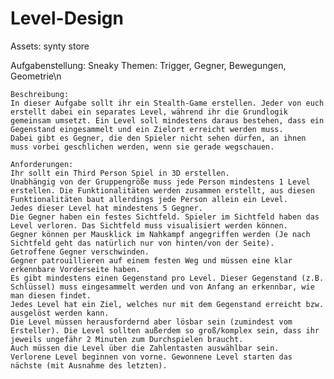 # Level-Design

Assets: synty store
 
Aufgabenstellung:
Sneaky
    Themen: Trigger, Gegner, Bewegungen, Geometrie\n

    Beschreibung:
    In dieser Aufgabe sollt ihr ein Stealth-Game erstellen. Jeder von euch erstellt dabei ein separates Level, während ihr die Grundlogik gemeinsam umsetzt. Ein Level soll mindestens daraus bestehen, dass ein Gegenstand eingesammelt und ein Zielort erreicht werden muss.   
    Dabei gibt es Gegner, die den Spieler nicht sehen dürfen, an ihnen muss vorbei geschlichen werden, wenn sie gerade wegschauen.

    Anforderungen:
    Ihr sollt ein Third Person Spiel in 3D erstellen.
    Unabhängig von der Gruppengröße muss jede Person mindestens 1 Level erstellen. Die Funktionalitäten werden zusammen erstellt, aus diesen Funktionalitäten baut allerdings jede Person allein ein Level.
    Jedes dieser Level hat mindestens 5 Gegner.
    Die Gegner haben ein festes Sichtfeld. Spieler im Sichtfeld haben das Level verloren. Das Sichtfeld muss visualisiert werden können.
    Gegner können per Mausklick im Nahkampf angegriffen werden (Je nach Sichtfeld geht das natürlich nur von hinten/von der Seite).  Getroffene Gegner verschwinden.
    Gegner patrouillieren auf einem festen Weg und müssen eine klar erkennbare Vorderseite haben.
    Es gibt mindestens einen Gegenstand pro Level. Dieser Gegenstand (z.B. Schlüssel) muss eingesammelt werden und von Anfang an erkennbar, wie man diesen findet.
    Jedes Level hat ein Ziel, welches nur mit dem Gegenstand erreicht bzw. ausgelöst werden kann.
    Die Level müssen herausfordernd aber lösbar sein (zumindest vom Ersteller). Die Level sollten außerdem so groß/komplex sein, dass ihr jeweils ungefähr 2 Minuten zum Durchspielen braucht.
    Auch müssen die Level über die Zahlentasten auswählbar sein. 
    Verlorene Level beginnen von vorne. Gewonnene Level starten das nächste (mit Ausnahme des letzten).
